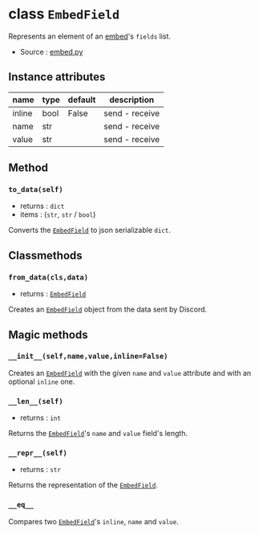 # class `EmbedField`

Represents an element of an [embed](EmbedCore.md)'s `fields` list.

- Source : [embed.py](https://github.com/HuyaneMatsu/hata/blob/master/hata/discord/embed.py)

## Instance attributes

| name              | type              | default       | description       |
|-------------------|-------------------|---------------|-------------------|
| inline            | bool              | False         | send - receive    |
| name              | str               |               | send - receive    |
| value             | str               |               | send - receive    |

## Method

### `to_data(self)`

- returns : `dict`
- items : (`str`, `str` / `bool`)

Converts the [`EmbedField`](EmbedField.md) to json serializable `dict`.

## Classmethods

### `from_data(cls,data)`

- returns : [`EmbedField`](EmbedField.md)

Creates an [`EmbedField`](EmbedField.md) object from the data sent by Discord.

## Magic methods

### `__init__(self,name,value,inline=False)`

Creates an [`EmbedField`](EmbedField.md) with the given `name` and
`value` attribute and with an optional `inline` one.

### `__len__(self)`

- returns : `int`

Returns the [`EmbedField`](EmbedField.md)'s `name` and `value` field's length.

### `__repr__(self)`

- returns : `str`

Returns the representation of the [`EmbedField`](EmbedField.md).

### `__eq__`

Compares two [`EmbedField`](EmbedField.md)'s `inline`, `name` and `value`.
